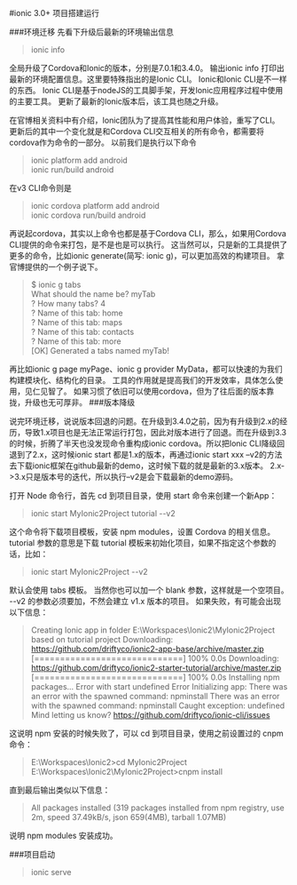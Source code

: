 #ionic 3.0+ 项目搭建运行

###环境迁移
先看下升级后最新的环境输出信息

>ionic info

全局升级了Cordova和Ionic的版本，分别是7.0.1和3.4.0。
输出ionic info 打印出最新的环境配置信息。这里要特殊指出的是Ionic CLI。
Ionic和Ionic CLI是不一样的东西。
Ionic CLI是基于nodeJS的工具脚手架，开发Ionic应用程序过程中使用的主要工具。
更新了最新的Ionic版本后，该工具也随之升级。

在官博相关资料中有介绍，Ionic团队为了提高其性能和用户体验，重写了CLI。
更新后的其中一个变化就是和Cordova CLI交互相关的所有命令，都需要将cordova作为命令的一部分。
以前我们是执行以下命令

>ionic platform add android  
ionic run/build android

在v3 CLI命令则是

>ionic cordova platform add android  
 ionic cordova run/build android

再说起cordova，其实以上命令也都是基于Cordova CLI，那么，如果用Cordova CLI提供的命令来打包，是不是也是可以执行。
这当然可以，只是新的工具提供了更多的命令，比如ionic generate(简写: ionic g)，可以更加高效的构建项目。
拿官博提供的一个例子说下。

>$ ionic g tabs  
What should the name be? myTab  
? How many tabs? 4  
? Name of this tab: home  
? Name of this tab: maps  
? Name of this tab: contacts  
? Name of this tab: more  
[OK] Generated a tabs named myTab!  

再比如ionic g page myPage、ionic g provider MyData，都可以快速的为我们构建模块化、结构化的目录。
工具的作用就是提高我们的开发效率，具体怎么使用，见仁见智了。
如果习惯了依旧可以使用cordova，但为了往后面的版本靠拢，升级也无可厚非。
###版本降级

说完环境迁移，说说版本回退的问题。在升级到3.4.0之前，因为有升级到2.x的经历，导致1.x项目也是无法正常运行打包，因此对版本进行了回退。而在升级到3.3的时候，折腾了半天也没发现命令重构成ionic cordova。所以把Ionic CLI降级回退到了2.x，这时候ionic start 都是1.x的版本，再通过ionic start xxx –v2的方法去下载ionic框架在github最新的demo，这时候下载的就是最新的3.x版本。
2.x->3.x只是版本号的迭代，所以执行–v2是会下载最新的demo源码。



打开 Node 命令行，首先 cd 到项目目录，使用 start 命令来创建一个新App：
>ionic start MyIonic2Project tutorial --v2

这个命令将下载项目模板，安装 npm modules，设置 Cordova 的相关信息。
tutorial 参数的意思是下载 tutorial 模板来初始化项目，如果不指定这个参数的话，比如：
>ionic start MyIonic2Project --v2

默认会使用 tabs 模板。
当然你也可以加一个 blank 参数，这样就是一个空项目。
--v2 的参数必须要加，不然会建立 v1.x 版本的项目。
如果失败，有可能会出现以下信息：

>Creating Ionic app in folder E:\Workspaces\Ionic2\MyIonic2Project based on tutorial project
Downloading: https://github.com/driftyco/ionic2-app-base/archive/master.zip
[=============================] 100% 0.0s
Downloading: https://github.com/driftyco/ionic2-starter-tutorial/archive/master.zip
[=============================] 100% 0.0s
Installing npm packages...
Error with start undefined
Error Initializing app: There was an error with the spawned command: npminstall
There was an error with the spawned command: npminstall
Caught exception:
 undefined
Mind letting us know? https://github.com/driftyco/ionic-cli/issues

这说明 npm 安装的时候失败了，可以 cd 到项目目录，使用之前设置过的 cnpm 命令：
>E:\Workspaces\Ionic2>cd MyIonic2Project
E:\Workspaces\Ionic2\MyIonic2Project>cnpm install

直到最后输出类似以下信息：
>All packages installed (319 packages installed from npm registry, use 2m, speed 37.49kB/s, json 659(4MB), tarball 1.07MB)

说明 npm modules 安装成功。

###项目启动
>ionic serve